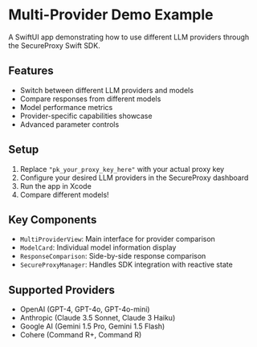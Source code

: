 # Multi-Provider Demo Example

A SwiftUI app demonstrating how to use different LLM providers through the SecureProxy Swift SDK.

## Features

- Switch between different LLM providers and models
- Compare responses from different models
- Model performance metrics
- Provider-specific capabilities showcase
- Advanced parameter controls

## Setup

1. Replace `"pk_your_proxy_key_here"` with your actual proxy key
2. Configure your desired LLM providers in the SecureProxy dashboard
3. Run the app in Xcode
4. Compare different models!

## Key Components

- `MultiProviderView`: Main interface for provider comparison
- `ModelCard`: Individual model information display
- `ResponseComparison`: Side-by-side response comparison
- `SecureProxyManager`: Handles SDK integration with reactive state

## Supported Providers

- OpenAI (GPT-4, GPT-4o, GPT-4o-mini)
- Anthropic (Claude 3.5 Sonnet, Claude 3 Haiku)
- Google AI (Gemini 1.5 Pro, Gemini 1.5 Flash)
- Cohere (Command R+, Command R)